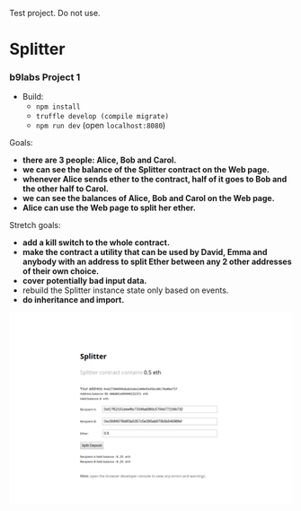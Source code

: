 Test project. Do not use.

# Splitter
### b9labs Project 1

- Build:
  - `npm install`
  - `truffle develop (compile migrate)`
  - `npm run dev` (open `localhost:8080`)

Goals:

- **there are 3 people: Alice, Bob and Carol.**
- **we can see the balance of the Splitter contract on the Web page.**
- **whenever Alice sends ether to the contract, half of it goes to Bob and the other half to Carol.**
- **we can see the balances of Alice, Bob and Carol on the Web page.**
- **Alice can use the Web page to split her ether.**

Stretch goals:

- **add a kill switch to the whole contract.**
- **make the contract a utility that can be used by David, Emma and anybody with an address to split Ether between any 2 other addresses of their own choice.**
- **cover potentially bad input data.**
- rebuild the Splitter instance state only based on events.
- **do inheritance and import.**

![alt text](https://github.com/rhys-e/splitter/blob/master/splitter.png "Example")
